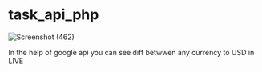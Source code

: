 # task_api_php
![Screenshot (462)](https://user-images.githubusercontent.com/79787938/230960079-495d155a-255d-48db-ad83-4f4de08f3e01.png)

In the help of google api you can see diff betwwen any currency to USD in LIVE

